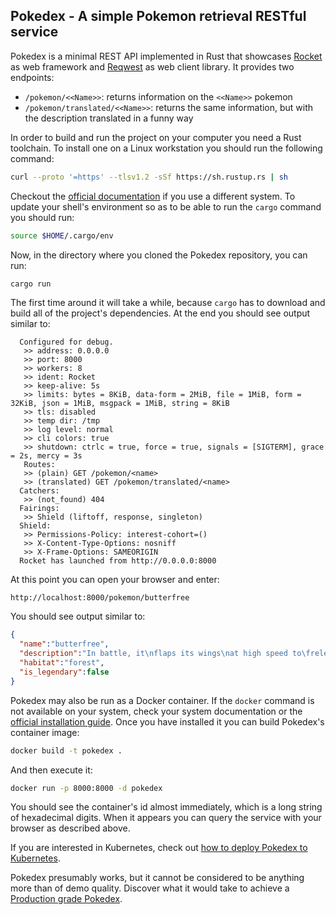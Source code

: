 Pokedex - A simple Pokemon retrieval RESTful service
----------------------------------------------------

Pokedex is a minimal REST API implemented in Rust that showcases
[Rocket](https://github.com/SergioBenitez/Rocket) as web framework and
[Reqwest](https://github.com/seanmonstar/reqwest) as web client library. It provides two endpoints:

- `/pokemon/<<Name>>`: returns information on the `<<Name>>` pokemon
- `/pokemon/translated/<<Name>>`: returns the same information, but with the description translated
  in a funny way

In order to build and run the project on your computer you need a Rust toolchain. To install one
on a Linux workstation you should run the following command:

```bash
curl --proto '=https' --tlsv1.2 -sSf https://sh.rustup.rs | sh
```

Checkout the [official documentation](https://forge.rust-lang.org/infra/other-installation-methods.html)
if you use a different system. To update your shell's environment so as to be able to run the
`cargo` command you should run:

```bash
source $HOME/.cargo/env
```

Now, in the directory where you cloned the Pokedex repository, you can run:

```bash
cargo run
```

The first time around it will take a while, because `cargo` has to download and build all of the
project's dependencies. At the end you should see output similar to:

```
  Configured for debug.
   >> address: 0.0.0.0
   >> port: 8000
   >> workers: 8
   >> ident: Rocket
   >> keep-alive: 5s
   >> limits: bytes = 8KiB, data-form = 2MiB, file = 1MiB, form = 32KiB, json = 1MiB, msgpack = 1MiB, string = 8KiB
   >> tls: disabled
   >> temp dir: /tmp
   >> log level: normal
   >> cli colors: true
   >> shutdown: ctrlc = true, force = true, signals = [SIGTERM], grace = 2s, mercy = 3s
   Routes:
   >> (plain) GET /pokemon/<name>
   >> (translated) GET /pokemon/translated/<name>
  Catchers:
   >> (not_found) 404
  Fairings:
   >> Shield (liftoff, response, singleton)
  Shield:
   >> Permissions-Policy: interest-cohort=()
   >> X-Content-Type-Options: nosniff
   >> X-Frame-Options: SAMEORIGIN
  Rocket has launched from http://0.0.0.0:8000
```

At this point you can open your browser and enter:

```
http://localhost:8000/pokemon/butterfree
```

You should see output similar to:

```json
{
  "name":"butterfree",
  "description":"In battle, it\nflaps its wings\nat high speed to\frelease highly\ntoxic dust into\nthe air.",
  "habitat":"forest",
  "is_legendary":false
}
```

Pokedex may also be run as a Docker container. If the `docker` command is not available on your
system, check your system documentation or the
[official installation guide](https://docs.docker.com/get-docker/). Once you have installed it you
can build Pokedex's container image:

```bash
docker build -t pokedex .
```

And then execute it:

```bash
docker run -p 8000:8000 -d pokedex
```

You should see the container's id almost immediately, which is a long string of hexadecimal digits.
When it appears you can query the service with your browser as described above.

If you are interested in Kubernetes, check out [how to deploy Pokedex to Kubernetes](kubernetes).

Pokedex presumably works, but it cannot be considered to be anything more than of demo quality.
Discover what it would take to achieve a [Production grade Pokedex](Production.md).